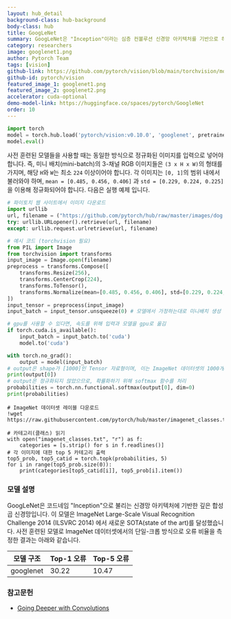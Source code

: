 ```yaml
---
layout: hub_detail
background-class: hub-background
body-class: hub
title: GoogLeNet
summary: GoogLeNet은 "Inception"이라는 심층 컨볼루션 신경망 아키텍처를 기반으로 하여 ImageNet 2014에서 수상했습니다.
category: researchers
image: googlenet1.png
author: Pytorch Team
tags: [vision]
github-link: https://github.com/pytorch/vision/blob/main/torchvision/models/googlenet.py
github-id: pytorch/vision
featured_image_1: googlenet1.png
featured_image_2: googlenet2.png
accelerator: cuda-optional
demo-model-link: https://huggingface.co/spaces/pytorch/GoogleNet
order: 10
---
```


```python
import torch
model = torch.hub.load('pytorch/vision:v0.10.0', 'googlenet', pretrained=True)
model.eval()
```

사전 훈련된 모델들을 사용할 때는 동일한 방식으로 정규화된 이미지를 입력으로 넣어야 합니다.
즉, 미니 배치(mini-batch)의 3-채널 RGB 이미지들은 `(3 x H x W)`의 형태를 가지며, 해당 `H`와 `W`는 최소 `224` 이상이어야 합니다.
각 이미지는 `[0, 1]`의 범위 내에서 불러와야 하며, `mean = [0.485, 0.456, 0.406]` 과 `std = [0.229, 0.224, 0.225]`을 이용해 정규화되어야 합니다.
다음은 실행 예제 입니다.

```python
# 파이토치 웹 사이트에서 이미지 다운로드
import urllib
url, filename = ("https://github.com/pytorch/hub/raw/master/images/dog.jpg", "dog.jpg")
try: urllib.URLopener().retrieve(url, filename)
except: urllib.request.urlretrieve(url, filename)
```

```python
# 예시 코드 (torchvision 필요)
from PIL import Image
from torchvision import transforms
input_image = Image.open(filename)
preprocess = transforms.Compose([
    transforms.Resize(256),
    transforms.CenterCrop(224),
    transforms.ToTensor(),
    transforms.Normalize(mean=[0.485, 0.456, 0.406], std=[0.229, 0.224, 0.225]),
])
input_tensor = preprocess(input_image)
input_batch = input_tensor.unsqueeze(0) # 모델에서 가정하는대로 미니배치 생성

# gpu를 사용할 수 있다면, 속도를 위해 입력과 모델을 gpu로 옮김
if torch.cuda.is_available():
    input_batch = input_batch.to('cuda')
    model.to('cuda')

with torch.no_grad():
    output = model(input_batch)
# output은 shape가 [1000]인 Tensor 자료형이며, 이는 ImageNet 데이터셋의 1000개의 각 클래스에 대한 모델의 확신도(confidence)를 나타냄
print(output[0])
# output은 정규화되지 않았으므로, 확률화하기 위해 softmax 함수를 처리
probabilities = torch.nn.functional.softmax(output[0], dim=0)
print(probabilities)
```

```
# ImageNet 데이터셋 레이블 다운로드
!wget https://raw.githubusercontent.com/pytorch/hub/master/imagenet_classes.txt
```

```
# 카테고리(클래스) 읽기
with open("imagenet_classes.txt", "r") as f:
    categories = [s.strip() for s in f.readlines()]
# 각 이미지에 대한 top 5 카테고리 출력
top5_prob, top5_catid = torch.topk(probabilities, 5)
for i in range(top5_prob.size(0)):
    print(categories[top5_catid[i]], top5_prob[i].item())
```


### 모델 설명

GoogLeNet은 코드네임 "Inception"으로 불리는 신경망 아키텍처에 기반한 깊은 합성곱 신경망입니다. 이 모델은 ImageNet Large-Scale Visual Recognition Challenge 2014 (ILSVRC 2014) 에서 새로운 SOTA(state of the art)를 달성했습니다. 사전 훈련된 모델로 ImageNet 데이터셋에서의 단일-크롭 방식으로 오류 비율을 측정한 결과는 아래와 같습니다.

| 모델 구조 | Top-1 오류 | Top-5 오류 |
| --------------- | ----------- | ----------- |
|  googlenet       | 30.22       | 10.47       |



### 참고문헌

 - [Going Deeper with Convolutions](https://arxiv.org/abs/1409.4842)